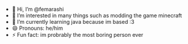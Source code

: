 - 👋 Hi, I’m @femarashi
- 👀 I’m interested in many things such as modding the game minecraft
- 🌱 I’m currently learning java because im based :3
- 😄 Pronouns: he/him
- ⚡ Fun fact: im probrably the most boring person ever

<!---
femarashi/femarashi is a ✨ special ✨ repository because its `README.md` (this file) appears on your GitHub profile.
You can click the Preview link to take a look at your changes.
--->
